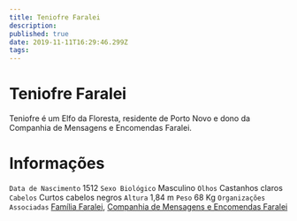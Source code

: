 ```yaml
---
title: Teniofre Faralei
description: 
published: true
date: 2019-11-11T16:29:46.299Z
tags: 
---
```


<!-- SUBTITLE: Visão geral sobre Teniofre Faralei -->

# Teniofre Faralei
Teniofre é um Elfo da Floresta, residente de Porto Novo e dono da Companhia de Mensagens e Encomendas Faralei.


# Informações
`Data de Nascimento` 1512 
`Sexo Biológico` Masculino
`Olhos` Castanhos claros
`Cabelos` Curtos cabelos negros
`Altura` 1,84 m
`Peso` 68 Kg
`Organizações Associadas` [Família Faralei](http://localhost/faccoes/faccoes-familiares/familia-faralei#familia-faralei), [Companhia de Mensagens e Encomendas Faralei](http://localhost/faccoes/faccoes-independentes/companhia-de-mensagens-e-encomendas-faralei#companhia-de-mensagens-e-encomendas-faralei)
